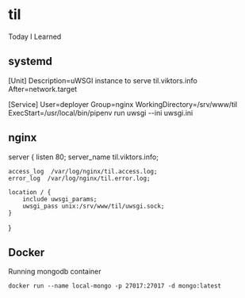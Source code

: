 # til
Today I Learned

systemd
-------
[Unit]
Description=uWSGI instance to serve til.viktors.info
After=network.target

[Service]
User=deployer
Group=nginx
WorkingDirectory=/srv/www/til
ExecStart=/usr/local/bin/pipenv run uwsgi --ini uwsgi.ini

nginx
-----
server {
    listen 80;
    server_name til.viktors.info;

    access_log  /var/log/nginx/til.access.log;
    error_log  /var/log/nginx/til.error.log;

    location / {
        include uwsgi_params;
        uwsgi_pass unix:/srv/www/til/uwsgi.sock;
    }
}


Docker
------
Running mongodb container
```shell
docker run --name local-mongo -p 27017:27017 -d mongo:latest
```
